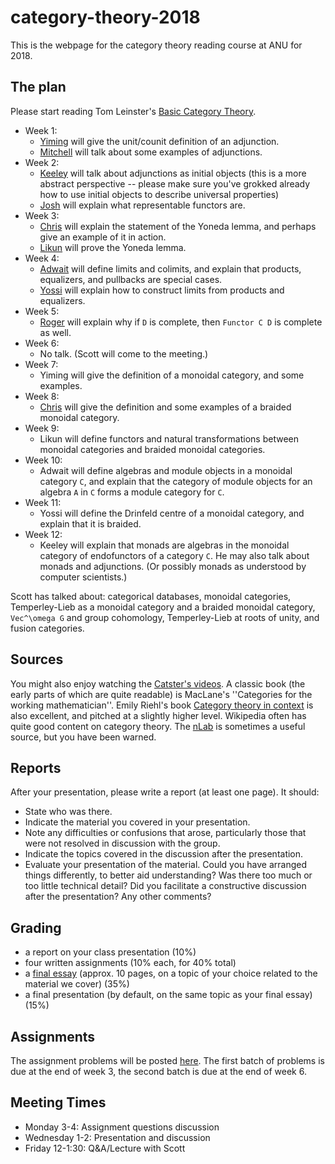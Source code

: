 # category-theory-2018

This is the webpage for the category theory reading course at ANU for 2018. 

The plan
---
Please start reading Tom Leinster's [Basic Category Theory](https://arxiv.org/pdf/1612.09375.pdf).

* Week 1:
    * [Yiming](reports/Week1-Yiming.pdf) will give the unit/counit definition of an adjunction.
    * [Mitchell](reports/Week1-Mitchell.pdf) will talk about some examples of adjunctions.
* Week 2:
    * [Keeley](reports/Week2-Keeley.pdf) will talk about adjunctions as initial objects (this is a more abstract perspective -- please make sure you've grokked already how to use initial objects to describe universal properties)
    * [Josh](reports/Week2-Josh.pdf) will explain what representable functors are.
* Week 3:
    * [Chris](reports/Week3-Chris.pdf) will explain the statement of the Yoneda lemma, and perhaps give an example of it in action.
    * [Likun](reports/Week3-Likun.pdf) will prove the Yoneda lemma.
* Week 4:
    * [Adwait](reports/Week4-Adwait.pdf) will define limits and colimits, and explain that products, equalizers, and pullbacks are special cases.
    * [Yossi](reports/Week4-Yossi.pdf) will explain how to construct limits from products and equalizers.
* Week 5:
    * [Roger](reports/Week5-Roger.pdf) will explain why if `D` is complete, then `Functor C D` is complete as well.
* Week 6:
    * No talk. (Scott will come to the meeting.)
* Week 7:
    * Yiming will give the definition of a monoidal category, and some examples.
* Week 8:
    * [Chris](reports/Week8-Chris.pdf) will give the definition and some examples of a braided monoidal category.
* Week 9:
    * Likun will define functors and natural transformations between monoidal categories and braided monoidal categories.
* Week 10:
    * Adwait will define algebras and module objects in a monoidal category `C`, and explain that the category of module objects for an algebra `A` in `C` forms a module category for `C`.
* Week 11:
    * Yossi will define the Drinfeld centre of a monoidal category, and explain that it is braided.
* Week 12:
    * Keeley will explain that monads are algebras in the monoidal category of endofunctors of a category `C`. He may also talk about monads and adjunctions. (Or possibly monads as understood by computer scientists.)

Scott has talked about: categorical databases, monoidal categories, Temperley-Lieb as a monoidal category and a braided monoidal category, `Vec^\omega G` and group cohomology, Temperley-Lieb at roots of unity, and fusion categories.

Sources
---
You might also enjoy watching the [Catster's videos](https://www.youtube.com/user/TheCatsters).  A classic book (the early parts of which are quite readable) is MacLane's ''Categories for the working mathematician''. Emily Riehl's book [Category theory in context](http://www.math.jhu.edu/~eriehl/context.pdf) is also excellent, and pitched at a slightly higher level. Wikipedia often has quite good content on category theory. The [nLab](https://ncatlab.org/nlab/show/HomePage) is sometimes a useful source, but you have been warned.


Reports
---
After your presentation, please write a report (at least one page). It should:
* State who was there.
* Indicate the material you covered in your presentation.
* Note any difficulties or confusions that arose, particularly those that were not resolved in discussion with the group.
* Indicate the topics covered in the discussion after the presentation.
* Evaluate your presentation of the material. Could you have arranged things differently, to better aid understanding? Was there too much or too little technical detail? Did you facilitate a constructive discussion after the presentation? Any other comments?

Grading
---
* a report on your class presentation (10%)
* four written assignments (10% each, for 40% total)
* a [final essay](project.md) (approx. 10 pages, on a topic of your choice related to the material we cover) (35%)
* a final presentation (by default, on the same topic as your final essay) (15%)

Assignments
---
The assignment problems will be posted [here](https://github.com/semorrison/category-theory-2018/blob/master/Assignments.pdf). 
The first batch of problems is due at the end of week 3, the second batch is due at the end of week 6. 

Meeting Times
---
* Monday 3-4: Assignment questions discussion
* Wednesday 1-2: Presentation and discussion
* Friday 12-1:30: Q&A/Lecture with Scott
